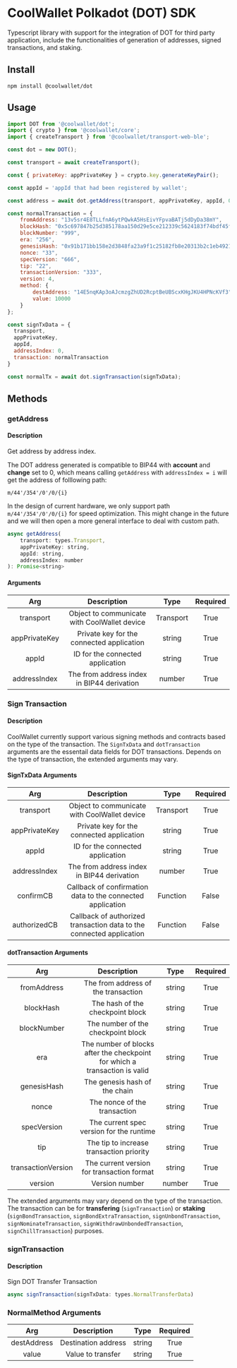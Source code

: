 # CoolWallet Polkadot (DOT) SDK

Typescript library with support for the integration of DOT for third party application, include the functionalities of generation of addresses, signed transactions, and staking.

## Install

```shell
npm install @coolwallet/dot
```

## Usage

```javascript
import DOT from '@coolwallet/dot';
import { crypto } from '@coolwallet/core';
import { createTransport } from '@coolwallet/transport-web-ble';

const dot = new DOT();

const transport = await createTransport();

const { privateKey: appPrivateKey } = crypto.key.generateKeyPair();

const appId = 'appId that had been registered by wallet';

const address = await dot.getAddress(transport, appPrivateKey, appId, 0);

const normalTransaction = {
    fromAddress: "13v5sr4E8TLLfnA6ytPQwkA5HsEivYFpvaBATj5dDyDa38mY",
    blockHash: "0x5c697847b25d385178aa150d29e5ce212339c5624183f74bdf45f4912c89749a",
    blockNumber: "999",
    era: "256",
    genesisHash: "0x91b171bb158e2d3848fa23a9f1c25182fb8e20313b2c1eb49219da7a70ce90c3",
    nonce: "33",
    specVersion: "666",
    tip: "22",
    transactionVersion: "333",
    version: 4,
    method: {
        destAddress: "14E5nqKAp3oAJcmzgZhUD2RcptBeUBScxKHgJKU4HPNcKVf3",
        value: 10000 
    }
};

const signTxData = {
  transport,
  appPrivateKey,
  appId,
  addressIndex: 0,
  transaction: normalTransaction
}

const normalTx = await dot.signTransaction(signTxData);
```

## Methods

### getAddress

#### Description

Get address by address index.

The DOT address generated is compatible to BIP44 with **account** and **change** set to 0, which means calling `getAddress` with `addressIndex = i` will get the address of folllowing path:

```none
m/44'/354'/0'/0/{i}
```

In the design of current hardware, we only support path `m/44'/354'/0'/0/{i}` for speed optimization. This might change in the future and we will then open a more general interface to deal with custom path.

```javascript
async getAddress(
    transport: types.Transport, 
    appPrivateKey: string, 
    appId: string, 
    addressIndex: number
): Promise<string>
```

#### Arguments

|      Arg      |                  Description                 |    Type   |  Required |
|:-------------:|:--------------------------------------------:|:---------:|:---------:|
|   transport   | Object to communicate with CoolWallet device | Transport |    True   |
| appPrivateKey |   Private key for the connected application  |   string  |    True   |
|     appId     |       ID for the connected application       |   string  |    True   |
|  addressIndex |  The from address index in BIP44 derivation  |   number  |    True   |

### Sign Transaction

#### Description

CoolWallet currently support various signing methods and contracts based on the type of the transaction.
The `SignTxData` and `dotTransaction` arguments are the essentail data fields for DOT transactions. Depends on the type of transaction, the extended arguments may vary.

#### SignTxData Arguments

|      Arg      |                              Description                             |    Type   |  Required |
|:-------------:|:--------------------------------------------------------------------:|:---------:|:---------:|
|   transport   |             Object to communicate with CoolWallet device             | Transport |    True   |
| appPrivateKey |               Private key for the connected application              |   string  |    True   |
|     appId     |                   ID for the connected application                   |   string  |    True   |
|  addressIndex |              The from address index in BIP44 derivation              |   number  |    True   |
|   confirmCB   |      Callback of confirmation data to the connected application      |  Function |   False   |
|  authorizedCB | Callback of authorized transaction data to the connected application |  Function |   False   |

#### dotTransaction Arguments

|         Arg        |                                 Description                                |  Type  | Required |
|:------------------:|:--------------------------------------------------------------------------:|:------:|:--------:|
|     fromAddress    |                     The from address of the transaction                    | string |   True   |
|      blockHash     |                      The hash of the checkpoint block                      | string |   True   |
|     blockNumber    |                     The number of the checkpoint block                     | string |   True   |
|         era        | The number of blocks after the checkpoint for which a transaction is valid | string |   True   |
|     genesisHash    |                        The genesis hash of the chain                       | string |   True   |
|        nonce       |                        The nonce of the transaction                        | string |   True   |
|     specVersion    |                  The current spec version for the runtime                  | string |   True   |
|         tip        |                  The tip to increase transaction priority                  | string |   True   |
| transactionVersion |                 The current version for transaction format                 | string |   True   |
|       version      |                               Version number                               | number |   True   |

The extended arguments may vary depend on the type of the transaction. The transaction can be for **transfering** (`signTransaction`) or **staking** (`signBondTransaction`, `signBondExtraTransaction`, `signUnbondTransaction`, `signNominateTransaction`, `signWithdrawUnbondedTransaction`, `signChillTransaction`) purposes.

### signTransaction

#### Description

Sign DOT Transfer Transaction

```javascript
async signTransaction(signTxData: types.NormalTransferData) 
```

### NormalMethod Arguments

|     Arg     |     Description     |  Type  | Required |
|:-----------:|:-------------------:|:------:|:--------:|
| destAddress | Destination address | string |   True   |
|    value    |  Value to transfer  | string |   True   |